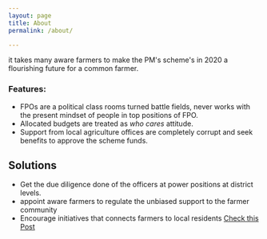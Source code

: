 ```yaml
---
layout: page
title: About
permalink: /about/

---
```

it takes many aware farmers to make the PM's scheme's in 2020 a flourishing future for a common farmer.

### Features:
* FPOs are a political class rooms turned battle fields, never works with the present mindset of people in top positions of FPO.
* Allocated budgets are treated as *who cares* attitude.
* Support from local agriculture offices are completely corrupt and seek benefits to approve the scheme funds.

## Solutions
* Get the due diligence done of the officers at power positions at district levels.
* appoint aware farmers to regulate the unbiased support to the farmer community
* Encourage initiatives that connects farmers to local residents [Check this Post](https://anandvip.github.io/vartrav_randomly/writing/2020/05/27/involving_farmers.html)